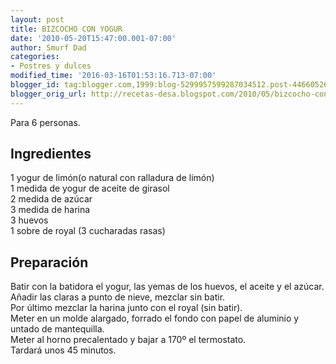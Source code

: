 ```yaml
---
layout: post
title: BIZCOCHO CON YOGUR
date: '2010-05-20T15:47:00.001-07:00'
author: Smurf Dad
categories:
- Postres y dulces
modified_time: '2016-03-16T01:53:16.713-07:00'
blogger_id: tag:blogger.com,1999:blog-5299957599287034512.post-446605262979242539
blogger_orig_url: http://recetas-desa.blogspot.com/2010/05/bizcocho-con-yogur.html
---
```


Para 6 personas.<br><h2>Ingredientes</h2><p>1 yogur de lim&oacute;n(o natural con ralladura de lim&oacute;n)<br/>1 medida de yogur de aceite de girasol<br/>2 medida de az&uacute;car<br/>3 medida de harina<br/>3 huevos<br/>1 sobre de royal (3 cucharadas rasas)</p><h2>Preparaci&oacute;n</h2><p>Batir con la batidora el yogur, las yemas de los huevos, el aceite y el az&uacute;car.<br/>A&ntilde;adir las claras a punto de nieve, mezclar sin batir.<br/>Por &uacute;ltimo mezclar la harina junto con el royal (sin batir).<br/>Meter en un molde alargado, forrado el fondo con papel de aluminio y untado de mantequilla.<br/>Meter al horno precalentado y bajar a 170&ordm; el termostato.<br/>Tardar&aacute; unos 45 minutos.</p>